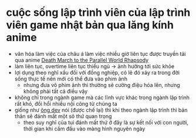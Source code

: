 # cuộc sống lập trình viên của lập trình viên game nhật bản qua lăng kính anime

- văn hóa làm việc của châu á làm việc nhiều giờ liên tục được truyền tải qua anime [Death March to the Parallel World Rhapsody](Death%20March%20to%20the%20Parallel%20World%20Rhapsody.md)
- làm liên tục, overtime liên tục thiếu ngủ -> ảnh hưởng tới sức khỏe
- lợi dụng theo nghĩ xấu đối với đồng nghiệp, có lẽ đó xảy ra trong đời sống thực tế nên mới có thể đưa vào phim ảnh
  - nhưng đưa vô phim ảnh thì thường sẽ cường điệu hóa lên, nhưng không phải tất cả điều vậy
- không chỉ trong ngành game mà các lĩnh vực khác trong ngành lập trình rất khó, đồi hổi nhiều nội công từ chúng ta
- giống như [ông dev](ông%20dev.md) nói (được chế lại) thì khi theo ngành lập trình thì bản thân sẽ đánh mất một sô thứ quan trọng
  - theo suy nghĩ của tui đánh mất thứ ở đây là sự kết nối với con người, thời gian khi cấm đầu vào màng hình nguyên ngày